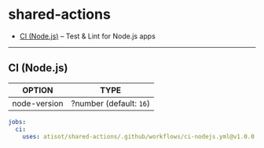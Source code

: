 # shared-actions

- [CI (Node.js)](#ci-nodejs) – Test & Lint for Node.js apps

---

## CI (Node.js)

| OPTION       | TYPE                    |
|--------------|-------------------------|
| node-version | ?number (default: `16`) |

```yaml
jobs:
  ci:
    uses: atisot/shared-actions/.github/workflows/ci-nodejs.yml@v1.0.0
```
